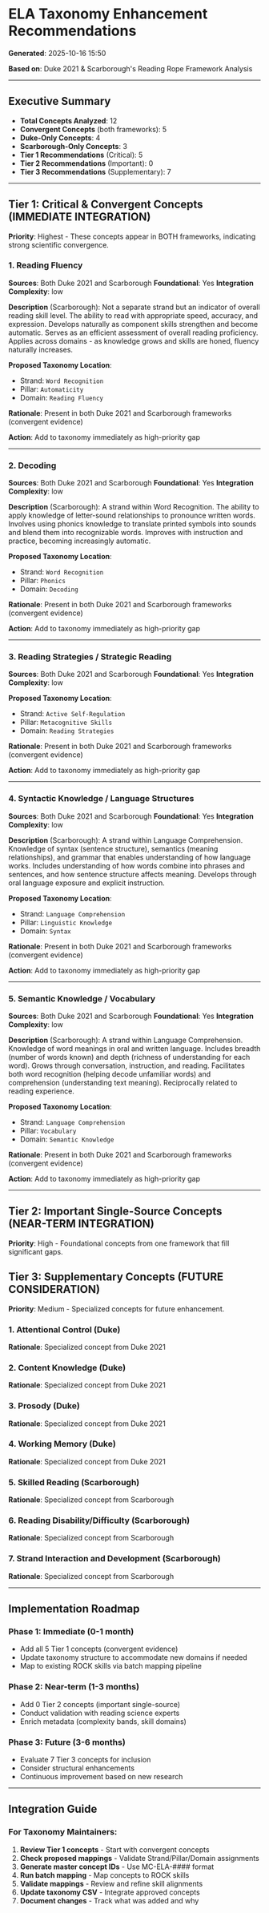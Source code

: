 # ELA Taxonomy Enhancement Recommendations

**Generated**: 2025-10-16 15:50

**Based on**: Duke 2021 & Scarborough's Reading Rope Framework Analysis

---

## Executive Summary

- **Total Concepts Analyzed**: 12
- **Convergent Concepts** (both frameworks): 5
- **Duke-Only Concepts**: 4
- **Scarborough-Only Concepts**: 3
- **Tier 1 Recommendations** (Critical): 5
- **Tier 2 Recommendations** (Important): 0
- **Tier 3 Recommendations** (Supplementary): 7

---

## Tier 1: Critical & Convergent Concepts (IMMEDIATE INTEGRATION)

**Priority**: Highest - These concepts appear in BOTH frameworks, indicating strong scientific convergence.

### 1. Reading Fluency

**Sources**: Both Duke 2021 and Scarborough
**Foundational**: Yes
**Integration Complexity**: low

**Description** (Scarborough): Not a separate strand but an indicator of overall reading skill level. The ability to read with appropriate speed, accuracy, and expression. Develops naturally as component skills strengthen and become automatic. Serves as an efficient assessment of overall reading proficiency. Applies across domains - as knowledge grows and skills are honed, fluency naturally increases.

**Proposed Taxonomy Location**:
- Strand: `Word Recognition`
- Pillar: `Automaticity`
- Domain: `Reading Fluency`

**Rationale**: Present in both Duke 2021 and Scarborough frameworks (convergent evidence)

**Action**: Add to taxonomy immediately as high-priority gap

---

### 2. Decoding

**Sources**: Both Duke 2021 and Scarborough
**Foundational**: Yes
**Integration Complexity**: low

**Description** (Scarborough): A strand within Word Recognition. The ability to apply knowledge of letter-sound relationships to pronounce written words. Involves using phonics knowledge to translate printed symbols into sounds and blend them into recognizable words. Improves with instruction and practice, becoming increasingly automatic.

**Proposed Taxonomy Location**:
- Strand: `Word Recognition`
- Pillar: `Phonics`
- Domain: `Decoding`

**Rationale**: Present in both Duke 2021 and Scarborough frameworks (convergent evidence)

**Action**: Add to taxonomy immediately as high-priority gap

---

### 3. Reading Strategies / Strategic Reading

**Sources**: Both Duke 2021 and Scarborough
**Foundational**: Yes
**Integration Complexity**: low

**Proposed Taxonomy Location**:
- Strand: `Active Self-Regulation`
- Pillar: `Metacognitive Skills`
- Domain: `Reading Strategies`

**Rationale**: Present in both Duke 2021 and Scarborough frameworks (convergent evidence)

**Action**: Add to taxonomy immediately as high-priority gap

---

### 4. Syntactic Knowledge / Language Structures

**Sources**: Both Duke 2021 and Scarborough
**Foundational**: Yes
**Integration Complexity**: low

**Description** (Scarborough): A strand within Language Comprehension. Knowledge of syntax (sentence structure), semantics (meaning relationships), and grammar that enables understanding of how language works. Includes understanding of how words combine into phrases and sentences, and how sentence structure affects meaning. Develops through oral language exposure and explicit instruction.

**Proposed Taxonomy Location**:
- Strand: `Language Comprehension`
- Pillar: `Linguistic Knowledge`
- Domain: `Syntax`

**Rationale**: Present in both Duke 2021 and Scarborough frameworks (convergent evidence)

**Action**: Add to taxonomy immediately as high-priority gap

---

### 5. Semantic Knowledge / Vocabulary

**Sources**: Both Duke 2021 and Scarborough
**Foundational**: Yes
**Integration Complexity**: low

**Description** (Scarborough): A strand within Language Comprehension. Knowledge of word meanings in oral and written language. Includes breadth (number of words known) and depth (richness of understanding for each word). Grows through conversation, instruction, and reading. Facilitates both word recognition (helping decode unfamiliar words) and comprehension (understanding text meaning). Reciprocally related to reading experience.

**Proposed Taxonomy Location**:
- Strand: `Language Comprehension`
- Pillar: `Vocabulary`
- Domain: `Semantic Knowledge`

**Rationale**: Present in both Duke 2021 and Scarborough frameworks (convergent evidence)

**Action**: Add to taxonomy immediately as high-priority gap

---

## Tier 2: Important Single-Source Concepts (NEAR-TERM INTEGRATION)

**Priority**: High - Foundational concepts from one framework that fill significant gaps.

## Tier 3: Supplementary Concepts (FUTURE CONSIDERATION)

**Priority**: Medium - Specialized concepts for future enhancement.

### 1. Attentional Control (Duke)

**Rationale**: Specialized concept from Duke 2021

### 2. Content Knowledge (Duke)

**Rationale**: Specialized concept from Duke 2021

### 3. Prosody (Duke)

**Rationale**: Specialized concept from Duke 2021

### 4. Working Memory (Duke)

**Rationale**: Specialized concept from Duke 2021

### 5. Skilled Reading (Scarborough)

**Rationale**: Specialized concept from Scarborough

### 6. Reading Disability/Difficulty (Scarborough)

**Rationale**: Specialized concept from Scarborough

### 7. Strand Interaction and Development (Scarborough)

**Rationale**: Specialized concept from Scarborough


---

## Implementation Roadmap

### Phase 1: Immediate (0-1 month)
- Add all 5 Tier 1 concepts (convergent evidence)
- Update taxonomy structure to accommodate new domains if needed
- Map to existing ROCK skills via batch mapping pipeline

### Phase 2: Near-term (1-3 months)
- Add 0 Tier 2 concepts (important single-source)
- Conduct validation with reading science experts
- Enrich metadata (complexity bands, skill domains)

### Phase 3: Future (3-6 months)
- Evaluate 7 Tier 3 concepts for inclusion
- Consider structural enhancements
- Continuous improvement based on new research

---

## Integration Guide

### For Taxonomy Maintainers:

1. **Review Tier 1 concepts** - Start with convergent concepts
2. **Check proposed mappings** - Validate Strand/Pillar/Domain assignments
3. **Generate master concept IDs** - Use MC-ELA-#### format
4. **Run batch mapping** - Map concepts to ROCK skills
5. **Validate mappings** - Review and refine skill alignments
6. **Update taxonomy CSV** - Integrate approved concepts
7. **Document changes** - Track what was added and why
